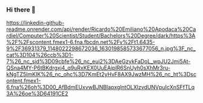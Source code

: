 ### Hi there 👋

<!--
**SlemimanPzz/SlemimanPzz** is a ✨ _special_ ✨ repository because its `README.md` (this file) appears on your GitHub profile.

Here are some ideas to get you started:

- 🔭 I’m currently working on ...
- 🌱 I’m currently learning ...
- 👯 I’m looking to collaborate on ...
- 🤔 I’m looking for help with ...
- 💬 Ask me about ...
- 📫 How to reach me: ...
- 😄 Pronouns: ...
- ⚡ Fun fact: ...
-->
https://linkedin-github-readme.onrender.com/api/render/Ricardo%20Emiliano%20Apodaca%20Cardiel/Computer%20Scientist/Student/Bachelors%20Degree/dark/https%3A%2F%2Fscontent.fmex1-6.fna.fbcdn.net%2Fv%2Ft1.6435-9%2F36931379_1148022298672036_1630198585733677056_n.jpg%3F_nc_cat%3D104%26ccb%3D1-7%26_nc_sid%3D09cbfe%26_nc_eui2%3DAeGzykFaDoL_wpJU2Jmi5At-QSna4MY-P6tBKdrgxj4_q9uRxKEX0UuEAiplR6SnUyh0sXhMr3ru-kNgTZ5ImKIK%26_nc_ohc%3D7KmEt2yHvF8AX9JwzMH%26_nc_ht%3Dscontent.fmex1-6.fna%26oh%3D00_AfBdmEUxvwBJNBIapxglntOLXlzvdUNVpuIcXnSFfTLq3A%26oe%3D64191CE2

